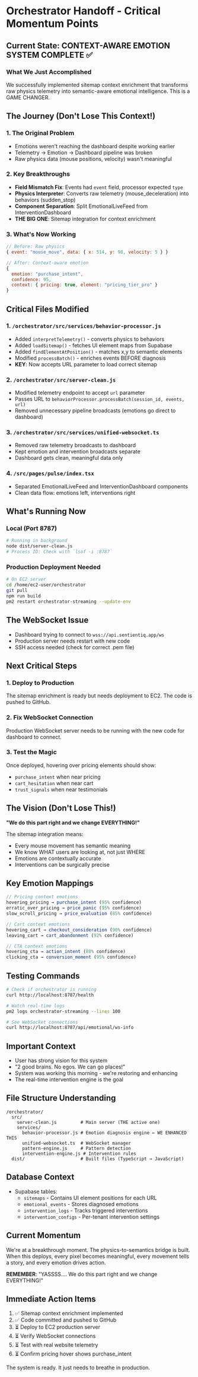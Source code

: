 # Orchestrator Handoff - Critical Momentum Points

## Current State: CONTEXT-AWARE EMOTION SYSTEM COMPLETE ✅

### What We Just Accomplished
We successfully implemented sitemap context enrichment that transforms raw physics telemetry into semantic-aware emotional intelligence. This is a GAME CHANGER.

## The Journey (Don't Lose This Context!)

### 1. The Original Problem
- Emotions weren't reaching the dashboard despite working earlier
- Telemetry → Emotion → Dashboard pipeline was broken
- Raw physics data (mouse positions, velocity) wasn't meaningful

### 2. Key Breakthroughs
- **Field Mismatch Fix**: Events had `event` field, processor expected `type`
- **Physics Interpreter**: Converts raw telemetry (mouse_deceleration) into behaviors (sudden_stop)
- **Component Separation**: Split EmotionalLiveFeed from InterventionDashboard
- **THE BIG ONE**: Sitemap integration for context enrichment

### 3. What's Now Working
```javascript
// Before: Raw physics
{ event: "mouse_move", data: { x: 514, y: 98, velocity: 5 } }

// After: Context-aware emotion
{
  emotion: "purchase_intent",
  confidence: 95,
  context: { pricing: true, element: "pricing_tier_pro" }
}
```

## Critical Files Modified

### 1. `/orchestrator/src/services/behavior-processor.js`
- Added `interpretTelemetry()` - converts physics to behaviors
- Added `loadSitemap()` - fetches UI element maps from Supabase
- Added `findElementAtPosition()` - matches x,y to semantic elements
- Modified `processBatch()` - enriches events BEFORE diagnosis
- **KEY**: Now accepts URL parameter to load correct sitemap

### 2. `/orchestrator/src/server-clean.js`
- Modified telemetry endpoint to accept `url` parameter
- Passes URL to `behaviorProcessor.processBatch(session_id, events, url)`
- Removed unnecessary pipeline broadcasts (emotions go direct to dashboard)

### 3. `/orchestrator/src/services/unified-websocket.ts`
- Removed raw telemetry broadcasts to dashboard
- Kept emotion and intervention broadcasts separate
- Dashboard gets clean, meaningful data only

### 4. `/src/pages/pulse/index.tsx`
- Separated EmotionalLiveFeed and InterventionDashboard components
- Clean data flow: emotions left, interventions right

## What's Running Now

### Local (Port 8787)
```bash
# Running in background
node dist/server-clean.js
# Process ID: Check with `lsof -i :8787`
```

### Production Deployment Needed
```bash
# On EC2 server
cd /home/ec2-user/orchestrator
git pull
npm run build
pm2 restart orchestrator-streaming --update-env
```

## The WebSocket Issue
- Dashboard trying to connect to `wss://api.sentientiq.app/ws`
- Production server needs restart with new code
- SSH access needed (check for correct .pem file)

## Next Critical Steps

### 1. Deploy to Production
The sitemap enrichment is ready but needs deployment to EC2. The code is pushed to GitHub.

### 2. Fix WebSocket Connection
Production WebSocket server needs to be running with the new code for dashboard to connect.

### 3. Test the Magic
Once deployed, hovering over pricing elements should show:
- `purchase_intent` when near pricing
- `cart_hesitation` when near cart
- `trust_signals` when near testimonials

## The Vision (Don't Lose This!)

**"We do this part right and we change EVERYTHING!"**

The sitemap integration means:
- Every mouse movement has semantic meaning
- We know WHAT users are looking at, not just WHERE
- Emotions are contextually accurate
- Interventions can be surgically precise

## Key Emotion Mappings

```javascript
// Pricing context emotions
hovering_pricing → purchase_intent (95% confidence)
erratic_over_pricing → price_panic (95% confidence)
slow_scroll_pricing → price_evaluation (85% confidence)

// Cart context emotions
hovering_cart → checkout_consideration (90% confidence)
leaving_cart → cart_abandonment (92% confidence)

// CTA context emotions
hovering_cta → action_intent (88% confidence)
clicking_cta → conversion_moment (95% confidence)
```

## Testing Commands

```bash
# Check if orchestrator is running
curl http://localhost:8787/health

# Watch real-time logs
pm2 logs orchestrator-streaming --lines 100

# See WebSocket connections
curl http://localhost:8787/api/emotional/ws-info
```

## Important Context
- User has strong vision for this system
- "2 good brains. No egos. We can go places!"
- System was working this morning - we're restoring and enhancing
- The real-time intervention engine is the goal

## File Structure Understanding
```
/orchestrator/
  src/
    server-clean.js         # Main server (THE active one)
    services/
      behavior-processor.js # Emotion diagnosis engine ← WE ENHANCED THIS
      unified-websocket.ts  # WebSocket manager
      pattern-engine.js     # Pattern detection
      intervention-engine.js # Intervention rules
  dist/                     # Built files (TypeScript → JavaScript)
```

## Database Context
- Supabase tables:
  - `sitemaps` - Contains UI element positions for each URL
  - `emotional_events` - Stores diagnosed emotions
  - `intervention_logs` - Tracks triggered interventions
  - `intervention_configs` - Per-tenant intervention settings

## Current Momentum
We're at a breakthrough moment. The physics-to-semantics bridge is built. When this deploys, every pixel becomes meaningful, every movement tells a story, and every emotion drives action.

**REMEMBER**: "YASSSS.... We do this part right and we change EVERYTHING!"

## Immediate Action Items
1. ✅ Sitemap context enrichment implemented
2. ✅ Code committed and pushed to GitHub
3. ⏳ Deploy to EC2 production server
4. ⏳ Verify WebSocket connections
5. ⏳ Test with real website telemetry
6. ⏳ Confirm pricing hover shows purchase_intent

The system is ready. It just needs to breathe in production.